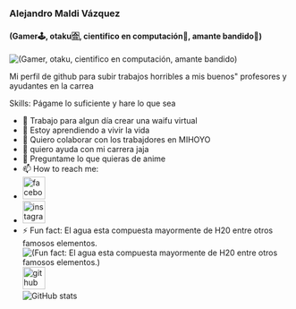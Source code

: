 ###  Alejandro Maldi Vázquez
#### (Gamer🕹, otaku🈴, cientifico en computación🧪, amante bandido🌹)
![(Gamer, otaku, cientifico en computación, amante bandido)](https://c.tenor.com/o7EtqUlPN6IAAAAC/luigi-dance.gif)

Mi perfil de github para subir trabajos horribles a mis buenos" profesores y ayudantes en la carrea

Skills: Págame lo suficiente y hare lo que sea

- 🔭 Trabajo para algun día crear una waifu virtual
- 🌱 Estoy aprendiendo a vivir la vida
- 👯 Quiero colaborar con los trabajdores en MIHOYO
 - 🤔 quiero ayuda con mi carrera jaja
- 💬 Preguntame lo que quieras de anime 
- 📫 How to reach me: 
- [<img src='https://toppng.com/uploads/preview/facebook-pink-logo-png-square-11536002404ooo3hkzded.png' alt='facebook' height='40'>](https://www.facebook.com/alejandro.maldo.vazquez/)  
- [<img src='https://www.pngitem.com/pimgs/m/513-5137417_picture-transparent-hot-pink-instagram-logo-hd-png.png' alt='instagram' height='40'>](https://www.instagram.com/real_maldo/)  
- ⚡ Fun fact: El agua esta compuesta mayormente de H20 entre otros famosos elementos.
![(Fun fact: El agua esta compuesta mayormente de H20 entre otros famosos elementos.)](https://gfycat.com/raggedpeacefulcollardlizard)
[<img src='https://cdn.jsdelivr.net/npm/simple-icons@3.0.1/icons/github.svg' alt='github' height='40'>](https://github.com/RealMaldov)  
![GitHub stats](https://github-readme-stats.vercel.app/api?username=RealMaldov&show_icons=true)  



